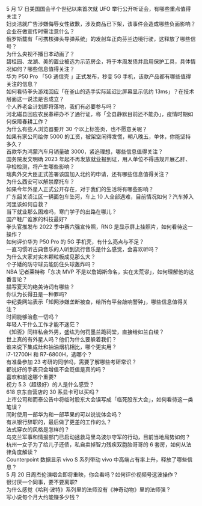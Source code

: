 5 月 17 日美国国会半个世纪以来首次就 UFO 举行公开听证会，有哪些重点值得关注？  
妇炎洁就广告涉嫌侮辱女性致歉，涉及商品已下架，该事件会造成哪些负面影响？企业在做宣传时需注意什么？  
俄罗斯载有「可携核弹头导弹系统」的发射车正向芬兰边境行驶，这释放了哪些信号？  
为什么央视不播日本动画了？  
碧桂园、龙湖、美的置业被选为示范房企，将于本周发债并启用保护工具，具体情况如何？哪些信息值得关注？  
华为 P50 Pro 「5G 通信壳 」正式发布，秒变 5G 手机，该款产品都有哪些值得关注的信息？  
如何看待拳头游戏回应「在釜山的选手实际延迟比屏幕显示低约 13ms」？在技术层面这一说法是否成立？  
个人养老金计划即将落地，我们有必要参与吗？  
河北磁县回应农民春耕办不了通行证，称「全县静默目前还不能办」，疫情时期如何保障春耕工作？  
为什么有些人浏览器要开 30 个以上标签页，也不愿意关呢？  
如果有家公司给你 5000 的工资，被架空闲得发慌，朝八晚五，单休，你能坚持多久？  
首款华为鸿蒙汽车月销量破 3000，紧追理想，哪些信息值得关注？  
国务院发文明确 2023 年起不再发放就业报到证，用人单位不得违规开展乙肝、孕检检测，将产生哪些影响？  
瑞典外交大臣正式签署该国加入北约的申请，还有哪些信息值得关注？  
为什么西安可以解禁摩托车？  
如果今年外星人正式公开存在，对于我们的生活将有哪些影响？  
广东韶关浈江区一辆面包车坠河，车上 10 人全部遇难，目前情况如何？汽车掉入河里该如何自救？  
当下就业那么困难吗，寒门学子的出路在哪儿？  
国产鞋厂谁家的科技最好?  
拳头官推发布 2022 季中赛六强宣传照，RNG 是显示屏上挂照片，如何看待这一操作？  
如何评价华为 P50 Pro 的 5G 手机壳，有什么亮点与不足？  
一直习惯听古典音乐的人听到流行音乐是什么感觉，会喜欢听吗？  
为什么大家对实木颗粒板成见那么大？  
个子矮的防守球员能防住头球轰炸吗？  
NBA 记者莱特称「东决 MVP 不是以詹姆斯命名，实在太荒谬」，如何理解他的这番言论？  
描写夏天的绝美诗词有哪些？  
你认为长得丑是一种罪吗?  
中纪委网站表示「知网涉嫌垄断被查，给所有平台敲响警钟」，哪些信息值得关注？  
时间能够治愈一切吗？  
年轻人干什么工作才能不迷茫？  
《知否》同样私会外男，盛纮为何罚墨兰跪祠堂，直接给如兰白绫？  
世上真的有外星人吗？他们为什么要躲着我们？  
谁来说下集成灶和抽油烟机相比，哪个更实用？  
i7-12700H 和 R7-6800H，选哪个？  
有准备参加 23 考研的同学吗，需要了解哪些考研常识？  
都说好的手表只会增值不会贬值是真的吗？  
喜欢和前途哪个重要?  
视力 5.3（超级好）的人是什么感受？  
618 京东自营店的 30 系显卡可以买吗？  
上市公司和而泰公告中将临时股东大会误写成「临死股东大会」，如何看待这一类笔误？  
同时使用一部华为和一部苹果的可以说说体会吗？  
有从银行辞职的，最后做了更差的工作的么？  
法式穿衣的风格是怎样的？  
乌克兰军事和情报部门已启动拯救马里乌波尔守军的行动，目前当地局势如何？  
杭州一女子为了给儿子还债，私自卖掉智力残疾双胞胎哥哥的 6 套房，如何从法律角度解读？  
Counterpoint 数据显示 vivo S 系列带动 vivo 中高端占有率上升，释放了哪些信息？  
5 月 20 日周杰伦演唱会即将重映，你会看吗？如何评价视频号这波操作？  
很讨厌一个同事，要不要离职?  
为什么感觉《哈利·波特》系列里的法师没有《神奇动物》里的法师强？  
写小说每个月大约能赚多少钱？  
